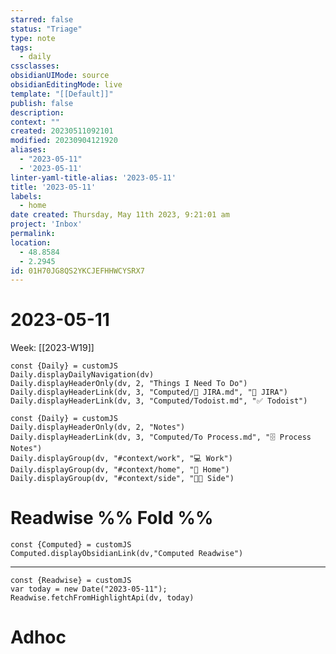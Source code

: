 ```yaml
---
starred: false
status: "Triage"
type: note
tags:
  - daily
cssclasses: 
obsidianUIMode: source
obsidianEditingMode: live
template: "[[Default]]"
publish: false
description: 
context: ""
created: 20230511092101
modified: 20230904121920
aliases:
  - "2023-05-11"
  - '2023-05-11'
linter-yaml-title-alias: '2023-05-11'
title: '2023-05-11'
labels:
  - home
date created: Thursday, May 11th 2023, 9:21:01 am
project: 'Inbox'
permalink: 
location:
  - 48.8584
  - 2.2945
id: 01H70JG8QS2YKCJEFHHWCYSRX7
---
```


# 2023-05-11

Week: [[2023-W19]]

```dataviewjs
const {Daily} = customJS
Daily.displayDailyNavigation(dv)
Daily.displayHeaderOnly(dv, 2, "Things I Need To Do")
Daily.displayHeaderLink(dv, 3, "Computed/🎫 JIRA.md", "🎫 JIRA")
Daily.displayHeaderLink(dv, 3, "Computed/Todoist.md", "✅ Todoist")
```


```dataviewjs
const {Daily} = customJS
Daily.displayHeaderOnly(dv, 2, "Notes")
Daily.displayHeaderLink(dv, 3, "Computed/To Process.md", "🗄️ Process Notes")
Daily.displayGroup(dv, "#context/work", "💻 Work")
Daily.displayGroup(dv, "#context/home", "🏡 Home")
Daily.displayGroup(dv, "#context/side", "👨‍💻 Side")
```

# Readwise %% Fold %%

```dataviewjs
const {Computed} = customJS
Computed.displayObsidianLink(dv,"Computed Readwise")
```

---

```dataviewjs
const {Readwise} = customJS
var today = new Date("2023-05-11");
Readwise.fetchFromHighlightApi(dv, today)
```

# Adhoc
